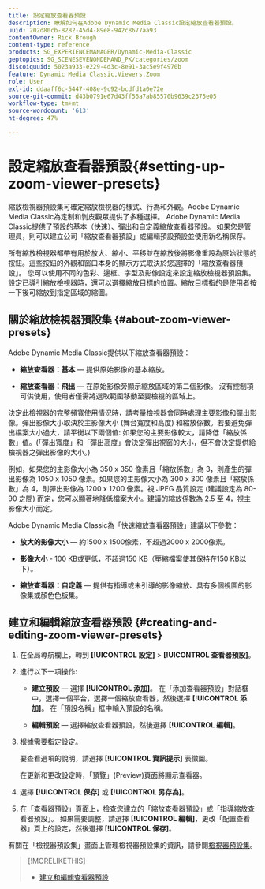 ```yaml
---
title: 設定縮放查看器預設
description: 瞭解如何在Adobe Dynamic Media Classic設定縮放查看器預設。
uuid: 202d80cb-8282-45d4-89e8-942c8677aa93
contentOwner: Rick Brough
content-type: reference
products: SG_EXPERIENCEMANAGER/Dynamic-Media-Classic
geptopics: SG_SCENESEVENONDEMAND_PK/categories/zoom
discoiquuid: 5023a933-e229-4d3c-8e91-3ac5e9f4970b
feature: Dynamic Media Classic,Viewers,Zoom
role: User
exl-id: ddaaff6c-5447-408e-9c92-bcdfd1a0e72e
source-git-commit: d43b0791e67d43ff56a7ab85570b9639c2375e05
workflow-type: tm+mt
source-wordcount: '613'
ht-degree: 47%

---
```


# 設定縮放查看器預設{#setting-up-zoom-viewer-presets}

縮放檢視器預設集可確定縮放檢視器的樣式、行為和外觀。Adobe Dynamic Media Classic為定制和剝皮觀眾提供了多種選擇。 Adobe Dynamic Media Classic提供了預設的基本（快速）、彈出和自定義縮放查看器預設。 如果您是管理員，則可以建立公司「縮放查看器預設」或編輯預設預設並使用新名稱保存。

所有縮放檢視器都帶有用於放大、縮小、平移並在縮放後將影像重設為原始狀態的按鈕。這些按鈕的外觀和窗口本身的顯示方式取決於您選擇的「縮放查看器預設」。 您可以使用不同的色彩、邊框、字型及影像設定來設定縮放檢視器預設集。設定已導引縮放檢視器時，還可以選擇縮放目標的位置。縮放目標指的是使用者按一下後可縮放到指定區域的縮圖。

## 關於縮放檢視器預設集 {#about-zoom-viewer-presets}

Adobe Dynamic Media Classic提供以下縮放查看器預設：

* **縮放查看器：基本**  — 提供原始影像的基本縮放。

* **縮放查看器：飛出**  — 在原始影像旁顯示縮放區域的第二個影像。 沒有控制項可供使用，使用者僅需將選取範圍移動至要檢視的區域上。

決定此檢視器的完整頻寬使用情況時，請考量檢視器會同時處理主要影像和彈出影像。彈出影像大小取決於主影像大小 (舞台寬度和高度) 和縮放係數。若要避免彈出檔案大小過大，請平衡以下兩個值: 如果您的主要影像較大，請降低「縮放係數」值。(「彈出寬度」和「彈出高度」會決定彈出視窗的大小，但不會決定提供給檢視器之彈出影像的大小。)

例如，如果您的主影像大小為 350 x 350 像素且「縮放係數」為 3，則產生的彈出影像為 1050 x 1050 像素。如果您的主影像大小為 300 x 300 像素且「縮放係數」為 4，則彈出影像為 1200 x 1200 像素。視 JPEG 品質設定 (建議設定為 80-90 之間) 而定，您可以顯著地降低檔案大小。建議的縮放係數為 2.5 至 4，視主影像大小而定。

Adobe Dynamic Media Classic為「快速縮放查看器預設」建議以下參數：

* **放大的影像大小**  — 約1500 x 1500像素，不超過2000 x 2000像素。

* **影像大小** - 100 KB或更低，不超過150 KB（壓縮檔案使其保持在150 KB以下）。

* **縮放查看器：自定義**  — 提供有指導或未引導的影像縮放、具有多個視圖的影像集或顏色色板集。

## 建立和編輯縮放查看器預設 {#creating-and-editing-zoom-viewer-presets}

1. 在全局導航欄上，轉到 **[!UICONTROL 設定]** > **[!UICONTROL 查看器預設]**。
1. 進行以下一項操作:

   * **建立預設**  — 選擇 **[!UICONTROL 添加]**。 在「添加查看器預設」對話框中，選擇一個平台，選擇一個縮放查看器，然後選擇 **[!UICONTROL 添加]**。 在「預設名稱」框中輸入預設的名稱。

   * **編輯預設**  — 選擇縮放查看器預設，然後選擇 **[!UICONTROL 編輯]**。

1. 根據需要指定設定。

   要查看選項的說明，請選擇 **[!UICONTROL 資訊提示]** 表徵圖。

   在更新和更改設定時，「預覽」(Preview)頁面將顯示查看器。

1. 選擇 **[!UICONTROL 保存]** 或 **[!UICONTROL 另存為]**。
1. 在「查看器預設」頁面上，檢查您建立的「縮放查看器預設」或「指導縮放查看器預設」。 如果需要調整，請選擇 **[!UICONTROL 編輯]**，更改「配置查看器」頁上的設定，然後選擇 **[!UICONTROL 保存]**。

有關在「檢視器預設集」畫面上管理檢視器預設集的資訊，請參閱[檢視器預設集](application-setup.md#viewer_presets)。

>[!MORELIKETHIS]
>
>* [建立和編輯查看器預設](application-setup.md#adding_and_editing_viewer_presets)

